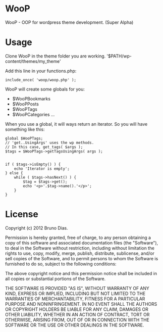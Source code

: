 WooP
====

WooP - OOP for wordpress theme development. (Super Alpha)

# Usage

Clone WooP in the theme folder you are working. '$PATH/wp-content/themes/my_theme'

Add this line in your functions.php:
	
	include_once( 'woop/woop.php' );

WooP will create some globals for you:

- $WooPBookmarks
- $WooPPosts
- $WooPTags
- $WooPCategories
...

When you use a global, it will ways return an iterator. So you will have something like this:

	global $WooPTags;
	// 'get..UsingArgs' uses the wp methods. 
	// In this case, get_tags( $args ); 
	$tags = $WooPTags->getTagsUsingArgs( args );
	
	
	if ( $tags->isEmpty() ) {
		echo 'Iterator is empty';
	} else {
		while ( $tags->hasNext() ) {
			$tag = $tags->get();
			echo '<p>'.$tag->name().'</p>';
		}
	}

# License

Copyright (c) 2012 Bruno Dias.

Permission is hereby granted, free of charge, to any person obtaining 
a copy of this software and associated documentation files (the "Software"), 
to deal in the Software without restriction, including without limitation 
the rights to use, copy, modify, merge, publish, distribute, sublicense, 
and/or sell copies of the Software, and to permit persons to whom the Software 
is furnished to do so, subject to the following conditions:

The above copyright notice and this permission notice shall be included 
in all copies or substantial portions of the Software.

THE SOFTWARE IS PROVIDED "AS IS", WITHOUT WARRANTY OF ANY KIND, EXPRESS OR IMPLIED, 
INCLUDING BUT NOT LIMITED TO THE WARRANTIES OF MERCHANTABILITY, FITNESS FOR A PARTICULAR 
PURPOSE AND NONINFRINGEMENT. IN NO EVENT SHALL THE AUTHORS OR COPYRIGHT HOLDERS BE LIABLE 
FOR ANY CLAIM, DAMAGES OR OTHER LIABILITY, WHETHER IN AN ACTION OF CONTRACT, TORT 
OR OTHERWISE, ARISING FROM, OUT OF OR IN CONNECTION WITH THE SOFTWARE OR THE USE 
OR OTHER DEALINGS IN THE SOFTWARE.

